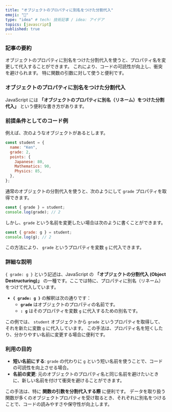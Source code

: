 ```yaml
---
title: "オブジェクトのプロパティに別名をつけた分割代入"
emoji: "📝"
type: "idea" # tech: 技術記事 / idea: アイデア
topics: [javascript]
published: true
---
```


### 記事の要約

オブジェクトのプロパティに別名をつけた分割代入を使うと、プロパティ名を変更して代入することができます。
これにより、コードの可読性が向上し、衝突を避けられます。
特に関数の引数に対して使うと便利です。

### オブジェクトのプロパティに別名をつけた分割代入

JavaScript には **「オブジェクトのプロパティに別名（リネーム）をつけた分割代入」** という便利な書き方があります。

### 前提条件としてのコード例

例えば、次のようなオブジェクトがあるとします。

```javascript
const student = {
  name: "Ken",
  grade: 2,
  points: {
    Japanese: 80,
    Mathematics: 90,
    Physics: 85,
  },
};
```

通常のオブジェクトの分割代入を使うと、次のようにして `grade` プロパティを取得できます。

```javascript
const { grade } = student;
console.log(grade); // 2
```

しかし、`grade` という名前を変更したい場合は次のように書くことができます。

```javascript
const { grade: g } = student;
console.log(g); // 2
```

この方法により、 `grade` というプロパティを変数 `g` に代入できます。

### 詳細な説明

`{ grade: g }` という記述は、JavaScript の **「オブジェクトの分割代入 (Object Destructuring)」** の一種です。ここでは特に、プロパティに別名（リネーム）をつけて代入しています。

- **`{ grade: g }`** の解釈は次の通りです：
  - **`grade`** はオブジェクトのプロパティの名前です。
  - **`: g`** はそのプロパティを変数 `g` に代入するための別名です。

この例では、 `student` オブジェクトから `grade` というプロパティを取得して、それを新たに変数 `g` に代入しています。
この手法は、プロパティ名を短くしたり、分かりやすい名前に変更する場合に便利です。

### 利用の目的

- **短い名前にする**: `grade` の代わりに `g` という短い名前を使うことで、コードの可読性を向上させる場合。
- **名前の変更**: 元のオブジェクトのプロパティ名と同じ名前を避けたいときに、新しい名前を付けて衝突を避けることができます。

この手法は、特に **関数の引数を分割代入する際** に便利です。
データを取り扱う関数が多くのオブジェクトプロパティを受け取るとき、それぞれに別名をつけることで、コードの読みやすさや保守性が向上します。
